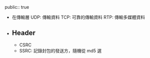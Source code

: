 public:: true

- 在傳輸層
  UDP: 傳輸資料
  TCP: 可靠的傳輸資料
  RTP: 傳輸多媒體資料
- ## Header
	- CSRC
	- SSRC: 記錄封包的發送方，隨機從 md5 選